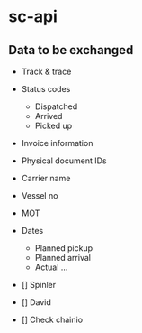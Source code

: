 # sc-api

## Data to be exchanged
- Track & trace
- Status codes
  - Dispatched
  - Arrived
  - Picked up
- Invoice information
- Physical document IDs
- Carrier name
- Vessel no
- MOT
- Dates
  - Planned pickup
  - Planned arrival
  - Actual ...


- [] Spinler
- [] David
- [] Check chainio

